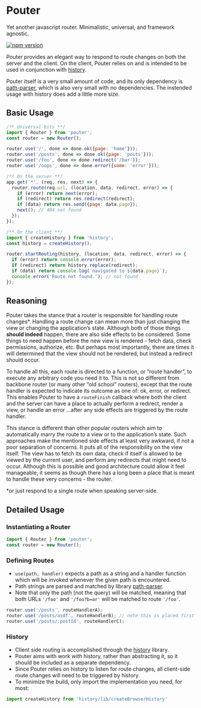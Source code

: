 # Pouter

Yet another javascript router. Minimalistic, universal, and framework agnostic.

[![npm version](https://badge.fury.io/js/pouter.svg)](https://badge.fury.io/js/pouter)

Pouter provides an elegant way to respond to route changes on both the server and the client. On the client, Pouter relies on and is intended to be used in conjunction with [history](https://github.com/reactjs/history).

Pouter itself is a very small amount of code, and its only dependency is [path-parser](https://github.com/troch/path-parser), which is also very small with no dependencies. The instended usage with history does add a little more size.



## Basic Usage

```javascript
/** Universal bits **/
import { Router } from 'pouter';
const router = new Router();

router.use('/', done => done.ok({page: 'home'}));
router.use('/posts', done => done.ok({page: 'posts'}));
router.use('/foo', done => done.redirect('/bar'));
router.use('/oops', done => done.error({some: 'error'}));

/** On the server **/
app.get('*', (req, res, next) => {
  router.route(req.url, (location, data, redirect, error) => {
    if (error) return next(error);
    if (redirect) return res.redirect(redirect);
    if (data) return res.send({page: data.page});
    next(); // 404 not found
  });
});

/** On the client **/
import { createHistory } from 'history';
const history = createHistory();

router.startRouting(history, (location, data, redirect, error) => {
  if (error) return console.error(error);
  if (redirect) return history.replace(redirect);
  if (data) return console.log(`navigated to ${data.page}`);
  console.error('Route not found.'); // not found
});

```



## Reasoning

Pouter takes the stance that a router is responsible for handling route changes&#42;. Handling a route change can mean more than just changing the view or changing the application’s state. Although both of those things **should indeed** happen, there are also side effects to be considered. Some things to need happen before the new view is rendered - fetch data, check permissions, authorize, etc. But perhaps most importantly, there are times it will determined that the view should not be rendered, but instead a redirect should occur.

To handle all this, each route is directed to a function, or “route handler”, to execute any arbitrary code you need it to. This is not so different from backbone router (or many other “old school” routers), except that the route handler is expected to indicate its outcome as one of: ok, error, or redirect. This enables Pouter to have a `routeFinish` callback where both the client and the server can have a place to actually perform a redirect, render a view, or handle an error ...after any side effects are triggered by the route handler. 

This stance is different than other popular routers which aim to automatically marry the route to a view or to the application’s state. Such approaches make the mentioned side effects at least very awkward, if not a poor separation of concerns. It puts all of the responsibility on the view itself. The view has to fetch its own data, check if itself is allowed to be viewed by the current user, and perform any redirects that might need to occur. Although this is possible and good architecture could allow it feel manageable, it seems as though there has a long been a place that is meant to handle these very concerns - the router.

&#42;or just respond to a single route when speaking server-side.



## Detailed Usage

### Instantiating a Router

```javascript
import { Router } from 'pouter';
const router = new Router();
```

### Defining Routes

  * `use(path, handler)` expects a path as a string and a handler function which will be invoked whenever the given path is encountered.
  * Path strings are parsed and matched by library [path-parser](https://github.com/troch/path-parser).
  * Note that only the path (not the query) will be matched, meaning that both URLs `'/foo'` and `'/foo?b=ar'` will be matched to route `'/foo'`. 

```javascript
router.use('/posts', routeHandlerA);
router.use('/posts/asdf', routeHandlerB); // note this is placed first or else it would be matched to /posts/:postId
router.use('/posts/:postId', routeHandlerC);

```

### History

  * Client side routing is accomplished through the [history](https://github.com/reactjs/history) library.
  * Pouter aims with work _with_ history, rather than abstracting it, so it should be included as a separate dependency.
  * Since Pouter relies on history to listen for route changes, all client-side route changes will need to be triggered by history.
  * To minimize the build, only import the implementation you need, for most:

```javascript
import createHistory from 'history/lib/createBrowserHistory'
```



